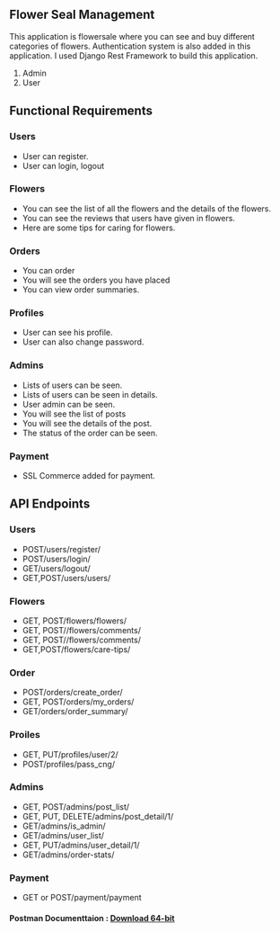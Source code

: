 <section>
  <div class="center">
    <h1 class="success">Flower Seal Management</h1>
    <p>This application is flowersale where you can see and buy different categories of flowers. Authentication system is also added in this 
     application. I used Django Rest Framework to build this application.</p>
    <ol>
      <li>Admin</li>
      <li>User</li>
    </ol>
    <h2>Functional Requirements</h2>
    <h3>Users</h3>
    <ul>
      <li>User can register.</li>
      <li>User can login, logout</li>
    </ul>
    <h3>Flowers</h3>
    <ul>
      <li>You can see the list of all the flowers and the details of the flowers.</li>
      <li>You can see the reviews that users have given in flowers.</li>
      <li>Here are some tips for caring for flowers.</li>
    </ul>
     <h3>Orders</h3>
    <ul>
      <li>You can order</li>
      <li>You will see the orders you have placed</li>
      <li>You can view order summaries.</li>
    </ul>
    <h3>Profiles</h3>
    <ul>
      <li>User can see his profile.</li>
      <li>User can also change password.</li>
    </ul>
    <h3>Admins</h3>
    <ul>
      <li>Lists of users can be seen.</li>
      <li>Lists of users can be seen in details.</li>
      <li>User admin can be seen.</li>
      <li>You will see the list of posts</li>
      <li>You will see the details of the post.</li>
      <li>The status of the order can be seen.</li>
    </ul>
    <h3>Payment</h3>
    <ul>
      <li>SSL Commerce added for payment.</li>
    </ul>
    <h1>API Endpoints</h1>
    <h3>Users</h3>
    <ul>
      <li>POST/users/register/</li>
      <li>POST/users/login/</li>
      <li>GET/users/logout/</li>
      <li>GET,POST/users/users/</li>
    </ul>
    <h3>Flowers</h3>
    <ul>
      <li>GET, POST/flowers/flowers/</li>
      <li>GET, POST//flowers/comments/</li>
      <li>GET, POST//flowers/comments/</li>
      <li>GET,POST/flowers/care-tips/</li>
    </ul>
    <h3>Order</h3>
    <ul>
      <li>POST/orders/create_order/</li>
      <li>GET, POST/orders/my_orders/</li>
      <li>GET/orders/order_summary/</li>
    </ul>
    <h3>Proiles</h3>
    <ul>
      <li>GET, PUT/profiles/user/2/</li>
      <li>POST/profiles/pass_cng/</li>
    </ul>
    <h3>Admins</h3>
    <ul>
      <li>GET, POST/admins/post_list/</li>
      <li>GET, PUT, DELETE/admins/post_detail/1/</li>
      <li>GET/admins/is_admin/</li>
      <li>GET/admins/user_list/</li>
      <li>GET, PUT/admins/user_detail/1/</li>
      <li>GET/admins/order-stats/</li>
    </ul>
    <h3>Payment</h3>
    <ul>
      <li>GET or POST/payment/payment</li>
    </ul>
    <h4>Postman Documenttaion : <a href="https://www.postman.com/downloads/?utm_source=postman-home">Download 64-bit</a></h4>
  </div>
</section>

